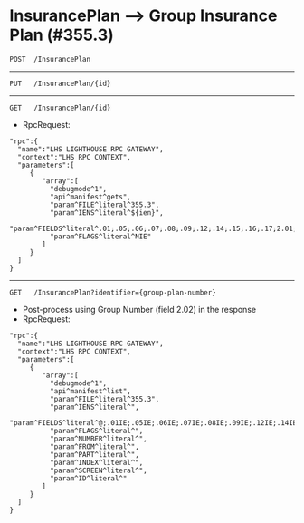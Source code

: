 # InsurancePlan --> Group Insurance Plan (#355.3)
`POST  /InsurancePlan`
___
`PUT   /InsurancePlan/{id}`
___
`GET   /InsurancePlan/{id}`
- RpcRequest:
```
"rpc":{
  "name":"LHS LIGHTHOUSE RPC GATEWAY",
  "context":"LHS RPC CONTEXT",
  "parameters":[
     {
        "array":[
          "debugmode^1",
          "api^manifest^gets",
          "param^FILE^literal^355.3",
          "param^IENS^literal^${ien}",
          "param^FIELDS^literal^.01;.05;.06;.07;.08;.09;.12;.14;.15;.16;.17;2.01;2.02;6.01;6.02;6.03",
          "param^FLAGS^literal^NIE"
        ]
     }
  ]
}
```
___
`GET   /InsurancePlan?identifier={group-plan-number}`
- Post-process using Group Number (field 2.02) in the response
- RpcRequest:
```
"rpc":{
  "name":"LHS LIGHTHOUSE RPC GATEWAY",
  "context":"LHS RPC CONTEXT",
  "parameters":[
     {
        "array":[
          "debugmode^1",
          "api^manifest^list",
          "param^FILE^literal^355.3",
          "param^IENS^literal^",
          "param^FIELDS^literal^@;.01IE;.05IE;.06IE;.07IE;.08IE;.09IE;.12IE;.14IE;.15IE;.16IE;.17IE;2.01IE;2.02IE;6.01IE;6.02IE;6.03IE",
          "param^FLAGS^literal^",
          "param^NUMBER^literal^",
          "param^FROM^literal^",
          "param^PART^literal^",
          "param^INDEX^literal^",
          "param^SCREEN^literal^",
          "param^ID^literal^"
        ]
     }
  ]
}
```

